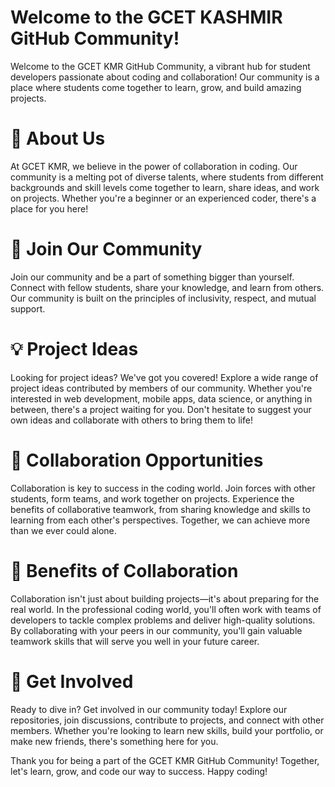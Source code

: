 
# Welcome to the GCET KASHMIR GitHub Community!

Welcome to the GCET KMR GitHub Community, a vibrant hub for student developers passionate about coding and collaboration! Our community is a place where students come together to learn, grow, and build amazing projects.

# 🚀 About Us
At GCET KMR, we believe in the power of collaboration in coding. Our community is a melting pot of diverse talents, where students from different backgrounds and skill levels come together to learn, share ideas, and work on projects. Whether you're a beginner or an experienced coder, there's a place for you here!

# 👥 Join Our Community
Join our community and be a part of something bigger than yourself. Connect with fellow students, share your knowledge, and learn from others. Our community is built on the principles of inclusivity, respect, and mutual support.

# 💡 Project Ideas
Looking for project ideas? We've got you covered! Explore a wide range of project ideas contributed by members of our community. Whether you're interested in web development, mobile apps, data science, or anything in between, there's a project waiting for you. Don't hesitate to suggest your own ideas and collaborate with others to bring them to life!

# 🤝 Collaboration Opportunities
Collaboration is key to success in the coding world. Join forces with other students, form teams, and work together on projects. Experience the benefits of collaborative teamwork, from sharing knowledge and skills to learning from each other's perspectives. Together, we can achieve more than we ever could alone.

# 🌟 Benefits of Collaboration
Collaboration isn't just about building projects—it's about preparing for the real world. In the professional coding world, you'll often work with teams of developers to tackle complex problems and deliver high-quality solutions. By collaborating with your peers in our community, you'll gain valuable teamwork skills that will serve you well in your future career.

# 📝 Get Involved
Ready to dive in? Get involved in our community today! Explore our repositories, join discussions, contribute to projects, and connect with other members. Whether you're looking to learn new skills, build your portfolio, or make new friends, there's something here for you.

Thank you for being a part of the GCET KMR GitHub Community! Together, let's learn, grow, and code our way to success. Happy coding!
